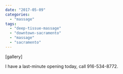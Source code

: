 ```yaml
---
date: "2017-05-09"
categories: 
  - "massage"
tags: 
  - "deep-tissue-massage"
  - "downtown-sacramento"
  - "massage"
  - "sacramento"
---
```


\[gallery\]

I have a last-minute opening today, call 916-534-8772.
